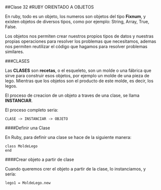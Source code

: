 ##Clase 32
#RUBY ORIENTADO A OBJETOS

En ruby, todo es un objeto, los numeros son objetos del tipo **Fixnum**, y existen objetos de diversos tipos, como por ejemplo: String, Array, True, False.

Los objetos nos permiten crear nuestros propios tipos de datos y nuestras propias operaciones para resolver los problemas que necesitamos, ademas nos permiten reutilizar el código que hagamos para resolver problemas similares.

###CLASES

Las **CLASES** son **recetas**, o el esqueleto, son un molde o una fábrica que sirve para construir esos objetos, por ejemplo un molde de una pieza de lego. Mientras que los objetos son el producto de este molde, es decir, los legos.

El proceso de creacion de un objeto a traves de una clase, se llama **INSTANCIAR**.

El proceso completo seria:

	CLASE -> INSTANCIAR -> OBJETO


####Definir una Clase

En Ruby, para definir una clase se hace de la siguiente manera:

	class MoldeLego
	end

####Crear objeto a partir de clase

Cuando queremos crer el objeto a partir de la clase, lo instanciamos, y sería:

	lego1 = MoldeLego.new



